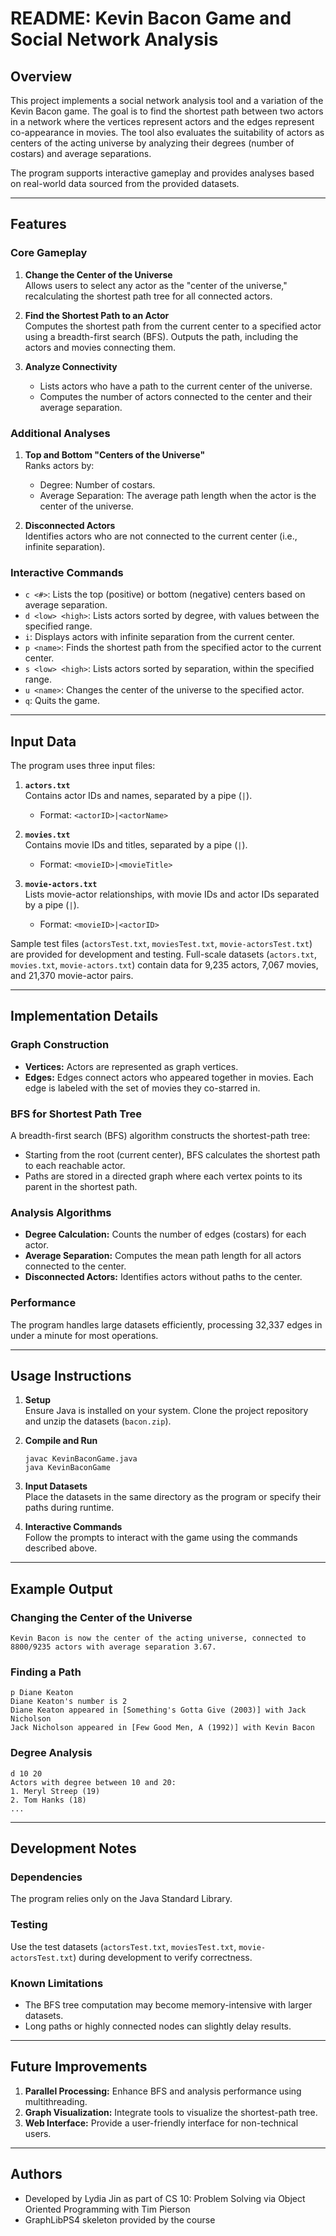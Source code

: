 # README: Kevin Bacon Game and Social Network Analysis

## Overview

This project implements a social network analysis tool and a variation of the Kevin Bacon game. The goal is to find the shortest path between two actors in a network where the vertices represent actors and the edges represent co-appearance in movies. The tool also evaluates the suitability of actors as centers of the acting universe by analyzing their degrees (number of costars) and average separations.

The program supports interactive gameplay and provides analyses based on real-world data sourced from the provided datasets.

---

## Features

### Core Gameplay
1. **Change the Center of the Universe**  
   Allows users to select any actor as the "center of the universe," recalculating the shortest path tree for all connected actors.
   
2. **Find the Shortest Path to an Actor**  
   Computes the shortest path from the current center to a specified actor using a breadth-first search (BFS). Outputs the path, including the actors and movies connecting them.

3. **Analyze Connectivity**  
   - Lists actors who have a path to the current center of the universe.
   - Computes the number of actors connected to the center and their average separation.

### Additional Analyses
1. **Top and Bottom "Centers of the Universe"**  
   Ranks actors by:
   - Degree: Number of costars.
   - Average Separation: The average path length when the actor is the center of the universe.

2. **Disconnected Actors**  
   Identifies actors who are not connected to the current center (i.e., infinite separation).

### Interactive Commands
- `c <#>`: Lists the top (positive) or bottom (negative) centers based on average separation.
- `d <low> <high>`: Lists actors sorted by degree, with values between the specified range.
- `i`: Displays actors with infinite separation from the current center.
- `p <name>`: Finds the shortest path from the specified actor to the current center.
- `s <low> <high>`: Lists actors sorted by separation, within the specified range.
- `u <name>`: Changes the center of the universe to the specified actor.
- `q`: Quits the game.

---

## Input Data

The program uses three input files:
1. **`actors.txt`**  
   Contains actor IDs and names, separated by a pipe (`|`).
   - Format: `<actorID>|<actorName>`

2. **`movies.txt`**  
   Contains movie IDs and titles, separated by a pipe (`|`).
   - Format: `<movieID>|<movieTitle>`

3. **`movie-actors.txt`**  
   Lists movie-actor relationships, with movie IDs and actor IDs separated by a pipe (`|`).
   - Format: `<movieID>|<actorID>`

Sample test files (`actorsTest.txt`, `moviesTest.txt`, `movie-actorsTest.txt`) are provided for development and testing. Full-scale datasets (`actors.txt`, `movies.txt`, `movie-actors.txt`) contain data for 9,235 actors, 7,067 movies, and 21,370 movie-actor pairs.

---

## Implementation Details

### Graph Construction
- **Vertices:** Actors are represented as graph vertices.
- **Edges:** Edges connect actors who appeared together in movies. Each edge is labeled with the set of movies they co-starred in.

### BFS for Shortest Path Tree
A breadth-first search (BFS) algorithm constructs the shortest-path tree:
- Starting from the root (current center), BFS calculates the shortest path to each reachable actor.
- Paths are stored in a directed graph where each vertex points to its parent in the shortest path.

### Analysis Algorithms
- **Degree Calculation:** Counts the number of edges (costars) for each actor.
- **Average Separation:** Computes the mean path length for all actors connected to the center.
- **Disconnected Actors:** Identifies actors without paths to the center.

### Performance
The program handles large datasets efficiently, processing 32,337 edges in under a minute for most operations.

---

## Usage Instructions

1. **Setup**  
   Ensure Java is installed on your system. Clone the project repository and unzip the datasets (`bacon.zip`).

2. **Compile and Run**  
   ```
   javac KevinBaconGame.java
   java KevinBaconGame
   ```

3. **Input Datasets**  
   Place the datasets in the same directory as the program or specify their paths during runtime.

4. **Interactive Commands**  
   Follow the prompts to interact with the game using the commands described above.

---

## Example Output

### Changing the Center of the Universe
```
Kevin Bacon is now the center of the acting universe, connected to 8800/9235 actors with average separation 3.67.
```

### Finding a Path
```
p Diane Keaton
Diane Keaton's number is 2
Diane Keaton appeared in [Something's Gotta Give (2003)] with Jack Nicholson
Jack Nicholson appeared in [Few Good Men, A (1992)] with Kevin Bacon
```

### Degree Analysis
```
d 10 20
Actors with degree between 10 and 20:
1. Meryl Streep (19)
2. Tom Hanks (18)
...
```

---

## Development Notes

### Dependencies
The program relies only on the Java Standard Library. 

### Testing
Use the test datasets (`actorsTest.txt`, `moviesTest.txt`, `movie-actorsTest.txt`) during development to verify correctness.

### Known Limitations
- The BFS tree computation may become memory-intensive with larger datasets.
- Long paths or highly connected nodes can slightly delay results.

---

## Future Improvements
1. **Parallel Processing:** Enhance BFS and analysis performance using multithreading.
2. **Graph Visualization:** Integrate tools to visualize the shortest-path tree.
3. **Web Interface:** Provide a user-friendly interface for non-technical users.

---

## Authors
- Developed by Lydia Jin as part of CS 10: Problem Solving via Object Oriented Programming with Tim Pierson
- GraphLibPS4 skeleton provided by the course
